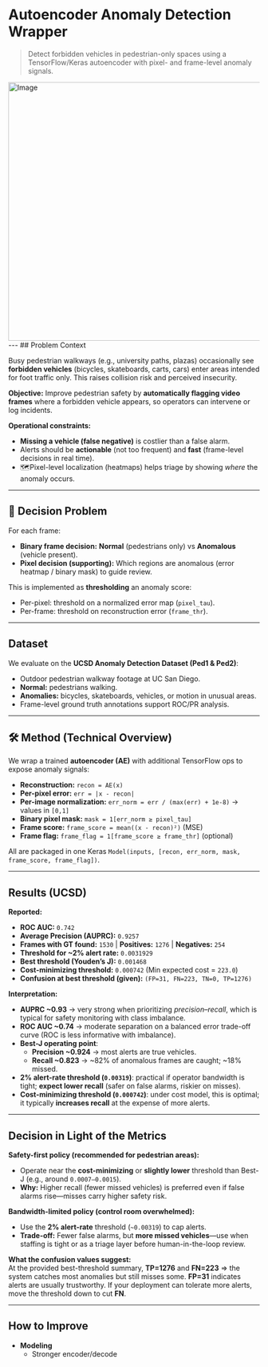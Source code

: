 # Autoencoder Anomaly Detection Wrapper

> Detect forbidden vehicles in pedestrian-only spaces using a TensorFlow/Keras autoencoder with pixel- and frame-level anomaly signals.
<img width="971" height="517" alt="Image" src="https://github.com/user-attachments/assets/65dbc1a7-035d-49f9-805a-12560f4967e3" />
---
## Problem Context

Busy pedestrian walkways (e.g., university paths, plazas) occasionally see **forbidden vehicles** (bicycles, skateboards, carts, cars) enter areas intended for foot traffic only. This raises collision risk and perceived insecurity.

**Objective:** Improve pedestrian safety by **automatically flagging video frames** where a forbidden vehicle appears, so operators can intervene or log incidents.

**Operational constraints:**
- **Missing a vehicle (false negative)** is costlier than a false alarm.
- Alerts should be **actionable** (not too frequent) and **fast** (frame-level decisions in real time).
- 🗺Pixel-level localization (heatmaps) helps triage by showing *where* the anomaly occurs.

---

## 🧩 Decision Problem

For each frame:
- **Binary frame decision:** **Normal** (pedestrians only) vs **Anomalous** (vehicle present).
- **Pixel decision (supporting):** Which regions are anomalous (error heatmap / binary mask) to guide review.

This is implemented as **thresholding** an anomaly score:
- Per-pixel: threshold on a normalized error map (`pixel_tau`).
- Per-frame: threshold on reconstruction error (`frame_thr`).

---

## Dataset

We evaluate on the **UCSD Anomaly Detection Dataset (Ped1 & Ped2)**:
- Outdoor pedestrian walkway footage at UC San Diego.
- **Normal:** pedestrians walking.
- **Anomalies:** bicycles, skateboards, vehicles, or motion in unusual areas.
- Frame-level ground truth annotations support ROC/PR analysis.

---

## 🛠️ Method (Technical Overview)

We wrap a trained **autoencoder (AE)** with additional TensorFlow ops to expose anomaly signals:

- **Reconstruction:** `recon = AE(x)`  
- **Per-pixel error:** `err = |x - recon|`
- **Per-image normalization:** `err_norm = err / (max(err) + 1e-8)` → values in `[0,1]`  
- **Binary pixel mask:** `mask = 1[err_norm ≥ pixel_tau]`
- **Frame score:** `frame_score = mean((x - recon)²)` (MSE)
- **Frame flag:** `frame_flag = 1[frame_score ≥ frame_thr]` (optional)

All are packaged in one Keras `Model(inputs, [recon, err_norm, mask, frame_score, frame_flag])`.

---

## Results (UCSD)

**Reported:**
- **ROC AUC:** `0.742`
- **Average Precision (AUPRC):** `0.9257`
- **Frames with GT found:** `1530` | **Positives:** `1276` | **Negatives:** `254`
- **Threshold for ~2% alert rate:** `0.0031929`
- **Best threshold (Youden’s J):** `0.001468`
- **Cost-minimizing threshold:** `0.000742` (Min expected cost = `223.0`)
- **Confusion at best threshold (given):** `(FP=31, FN=223, TN=0, TP=1276)`

**Interpretation:**
- **AUPRC ~0.93** → very strong when prioritizing *precision–recall*, which is typical for safety monitoring with class imbalance.
- **ROC AUC ~0.74** → moderate separation on a balanced error trade-off curve (ROC is less informative with imbalance).
- **Best-J operating point**:  
  - **Precision ~0.924** → most alerts are true vehicles.  
  - **Recall ~0.823** → ~82% of anomalous frames are caught; ~18% missed.
- **2% alert-rate threshold (`0.00319`)**: practical if operator bandwidth is tight; **expect lower recall** (safer on false alarms, riskier on misses).
- **Cost-minimizing threshold (`0.000742`)**: under cost model, this is optimal; it typically **increases recall** at the expense of more alerts.

---

## Decision in Light of the Metrics

**Safety-first policy (recommended for pedestrian areas):**
- Operate near the **cost-minimizing** or **slightly lower** threshold than Best-J (e.g., around `0.0007–0.0015`).  
- **Why:** Higher recall (fewer missed vehicles) is preferred even if false alarms rise—misses carry higher safety risk.

**Bandwidth-limited policy (control room overwhelmed):**
- Use the **2% alert-rate** threshold (`~0.00319`) to cap alerts.  
- **Trade-off:** Fewer false alarms, but **more missed vehicles**—use when staffing is tight or as a triage layer before human-in-the-loop review.

**What the confusion values suggest:**  
At the provided best-threshold summary, **TP=1276** and **FN=223** ⇒ the system catches most anomalies but still misses some. **FP=31** indicates alerts are usually trustworthy. If your deployment can tolerate more alerts, move the threshold down to cut **FN**.

---

## How to Improve

- **Modeling**
  - Stronger encoder/decode
